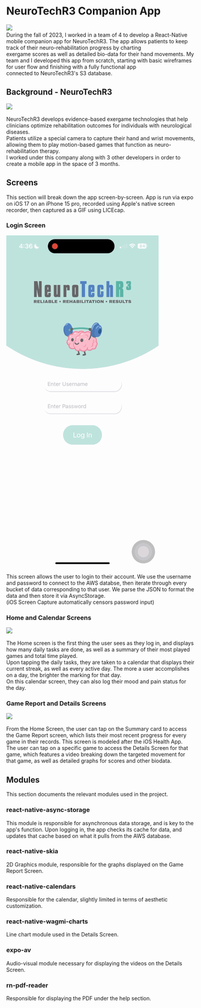# NeuroTechR3 Companion App
![](/report_details.gif)  
During the fall of 2023, I worked in a team of 4 to develop a React-Native mobile companion app for NeuroTechR3. The app allows patients to keep track of their neuro-rehabilitation progress by charting  
exergame scores as well as detailed bio-data for their hand movements. My team and I developed this app from scratch, starting with basic wireframes for user flow and finishing with a fully functional app  
connected to NeuroTechR3's S3 database.

## Background - NeuroTechR3  
![](/ntr3.gif)

NeuroTechR3 develops evidence-based exergame technologies that help clinicians optimize rehabilitation outcomes for individuals with neurological diseases.  
Patients utilize a special camera to capture their hand and wrist movements, allowing them to play motion-based games that function as neuro-rehabilitation therapy.  
I worked under this company along with 3 other developers in order to create a mobile app in the space of 3 months.

## Screens  
This section will break down the app screen-by-screen. App is run via expo on iOS 17 on an iPhone 15 pro, recorded using Apple's native screen recorder, then captured as a GIF using LICEcap.

### Login Screen
![](/login.gif)  

This screen allows the user to login to their account. We use the username and password to connect to the AWS databse, then iterate through every bucket of data corresponding to that user. We parse the JSON to format the data and then store it via AsyncStorage.  
(iOS Screen Capture automatically censors password input)

### Home and Calendar Screens
![](/calendar.gif)

The Home screen is the first thing the user sees as they log in, and displays how many daily tasks are done, as well as a summary of their most played games and total time played.  
Upon tapping the daily tasks, they are taken to a calendar that displays their current streak, as well as every active day. The more a user accomplishes on a day, the brighter the marking for that day.  
On this calendar screen, they can also log their mood and pain status for the day.

### Game Report and Details Screens
![](/report_details.gif)

From the Home Screen, the user can tap on the Summary card to access the Game Report screen, which lists their most recent progress for every game in their records. This screen is modeled after the iOS Health App.  
The user can tap on a specific game to access the Details Screen for that game, which features a video breaking down the targeted movement for that game, as well as detailed graphs for scores and other biodata.

## Modules
This section documents the relevant modules used in the project.

### react-native-async-storage
This module is responsible for asynchronous data storage, and is key to the app's function. Upon logging in, the app checks its cache for data, and updates that cache based on what it pulls from the AWS database.  

### react-native-skia
2D Graphics module, responsible for the graphs displayed on the Game Report Screen. 

### react-native-calendars  
Responsible for the calendar, slightly limited in terms of aesthetic customization.  

### react-native-wagmi-charts  
Line chart module used in the Details Screen.  

### expo-av
Audio-visual module necessary for displaying the videos on the Details Screen.

### rn-pdf-reader  
Responsible for displaying the PDF under the help section.

